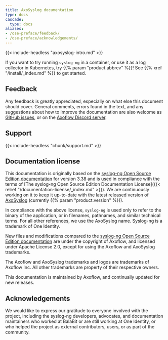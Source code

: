 ```yaml
---
title: AxoSyslog documentation
type: docs
cascade:
  type: docs
aliases:
- /ose-preface/feedback/
- /ose-preface/acknowledgements/
---
```


{{< include-headless "axosyslog-intro.md" >}}

If you want to try running `syslog-ng` in a container, or use it as a log collector in Kubernetes, try {{% param "product.abbrev" %}}! See {{% xref "/install/_index.md" %}} to get started.

## Feedback

Any feedback is greatly appreciated, especially on what else this document should cover. General comments, errors found in the text, and any suggestions about how to improve the documentation are also welcome as [GitHub issues](https://github.com/axoflow/axosyslog-core-docs/issues), or on the [Axoflow Discord server](https://discord.gg/583Z4wjem2).

## Support

{{< include-headless "chunk/support.md" >}}

## Documentation license

This documentation is originally based on the [syslog-ng Open Source Edition documentation](https://github.com/balabit/syslog-ng-ose-guides/commit/2f4a52ee61d1ea9ad27cb4f3168b95408fddfdf2) for version 3.38 and is used in compliance with the terms of [The syslog-ng Open Source Edition Documentation License]({{< relref "/documentation-license/_index.md" >}}). We are continuously working on it to keep it up-to-date with the latest released version of [AxoSyslog](https://github.com/axoflow/axosyslog/) (currently {{% param "product.version" %}}).

In compliance with the above license, `syslog-ng` is used only to refer to the binary of the application, or in filenames, pathnames, and similar technical terms. For all other references, we use the AxoSyslog name. Syslog-ng is a trademark of One Identity.

New files and modifications compared to the [syslog-ng Open Source Edition documentation](https://github.com/balabit/syslog-ng-ose-guides/commit/2f4a52ee61d1ea9ad27cb4f3168b95408fddfdf2) are under the copyright of Axoflow, and licensed under Apache License 2.0, except for using the Axoflow and AxoSyslog trademarks.

The Axoflow and AxoSyslog trademarks and logos are trademarks of Axoflow Inc. All other trademarks are property of their respective owners.

This documentation is maintained by Axoflow, and continually updated for new releases.

## Acknowledgements

We would like to express our gratitude to everyone involved with the project, including the syslog-ng developers, advocates, and documentation maintainers who worked at BalaBit or are still working at One Identity, or who helped the project as external contributors, users, or as part of the community.
